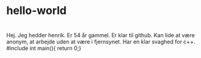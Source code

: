 # hello-world
#
Hej. 
Jeg hedder henrik. Er 54 år gammel.
Er klar til github.
Kan lide at være anonym, at arbejde uden at være i fjernsynet.
Har en klar svaghed for c++.
#include <iostream>
int main(){
return 0;}

